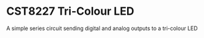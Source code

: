 # CST8227 Tri-Colour LED  
A simple series circuit sending digital and analog outputs to a tri-colour LED  
